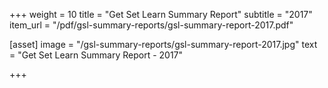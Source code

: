 +++
weight = 10
title = "Get Set Learn Summary Report"
subtitle = "2017"
item_url = "/pdf/gsl-summary-reports/gsl-summary-report-2017.pdf"


[asset]
  image = "/gsl-summary-reports/gsl-summary-report-2017.jpg"
  text = "Get Set Learn Summary Report - 2017"


+++

